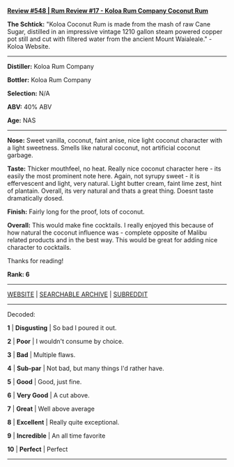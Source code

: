 
[**Review #548 | Rum Review #17 - Koloa Rum Company Coconut Rum**]( https://t8ke.review/review-548-koloa-rum-company-coconut-rum/)

**The Schtick:** "Koloa Coconut Rum is made from the mash of raw Cane Sugar, distilled in an impressive vintage 1210 gallon steam powered copper pot still and cut with filtered water from the ancient Mount Waialeale." - Koloa Website.  

-----

**Distiller:** Koloa Rum Company    

**Bottler:** Koloa Rum Company

**Selection:** N/A

**ABV:**  40% ABV

**Age:** NAS 

-----

**Nose:**  Sweet vanilla, coconut, faint anise, nice light coconut character with a light sweetness. Smells like natural coconut, not artificial coconut garbage.  

**Taste:** Thicker mouthfeel, no heat. Really nice coconut character here - its easily the most prominent note here. Again, not syrupy sweet - it is effervescent and light, very natural. Light butter cream, faint lime zest, hint of plantain. Overall, its very natural and thats a great thing. Doesnt taste dramatically dosed. 

**Finish:** Fairly long for the proof, lots of coconut. 

**Overall:** This would make fine cocktails. I really enjoyed this because of how natural the coconut influence was - complete opposite of Malibu related products and in the best way. This would be great for adding nice character to cocktails. 

Thanks for reading!

**Rank: 6**



-----

[WEBSITE](https://t8ke.review) | [SEARCHABLE ARCHIVE](https://t8ke.review/review-archive/) | [SUBREDDIT](https://reddit.com/r/t8kereviews)

-----

Decoded:

**1** | **Disgusting** | So bad I poured it out.

**2** | **Poor** | I wouldn't consume by choice.

**3** | **Bad** | Multiple flaws.

**4** | **Sub-par** | Not bad, but many things I'd rather have.

**5** | **Good** | Good, just fine.

**6** | **Very Good** | A cut above.

**7** | **Great** | Well above average

**8** | **Excellent** | Really quite exceptional.

**9** | **Incredible** | An all time favorite

**10** | **Perfect** | Perfect

----

